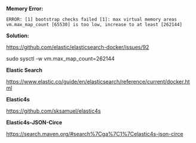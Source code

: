 **Memory Error:**

`
ERROR: [1] bootstrap checks failed
[1]: max virtual memory areas vm.max_map_count [65530] is too low, increase to at least [262144]
`

**Solution:**

https://github.com/elastic/elasticsearch-docker/issues/92

sudo sysctl -w vm.max_map_count=262144



**Elastic Search**

https://www.elastic.co/guide/en/elasticsearch/reference/current/docker.html

**Elastic4s**

https://github.com/sksamuel/elastic4s

**Elastic4s-JSON-Circe**

https://search.maven.org/#search%7Cga%7C1%7Celastic4s-json-circe